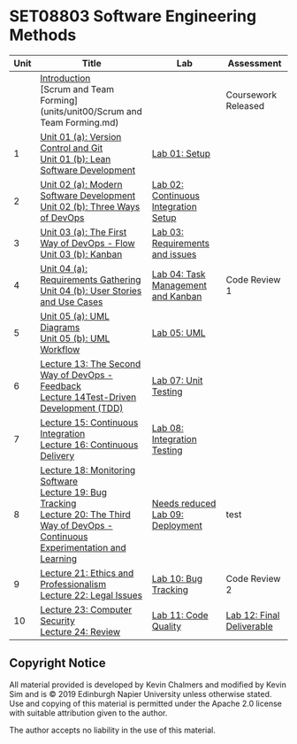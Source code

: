 # SET08803 Software Engineering Methods

| Unit | Title                                                        | Lab                                                          | Assessment                              |
| ---- | ------------------------------------------------------------ | ------------------------------------------------------------ | --------------------------------------- |
|      | [Introduction](units/unit00/Introduction.md) <br> [Scrum and Team Forming](units/unit00/Scrum and Team Forming.md) |                                                              | Coursework Released                     |
| 1    | [Unit 01 (a): Version Control and Git](units/unit01/unit1a.md) <br> [Unit 01 (b): Lean Software Development](units/unit01/unit1b.md) | [Lab 01: Setup](labs/lab01)                                  |                                         |
| 2    | [Unit 02 (a): Modern Software Development](units/unit02/unit2a.md) <br> [Unit 02 (b): Three Ways of DevOps](units/unit02/unit2b.md) | [Lab 02: Continuous Integration Setup](labs/lab02)           |                                         |
| 3    | [Unit 03 (a): The First Way of DevOps - Flow](units/unit03/unit3a.md) <br> [Unit 03 (b): Kanban](units/unit03/unit3b.md) | [Lab 03: Requirements and issues](labs/lab03) |                                         |
| 4    | [Unit 04 (a): Requirements Gathering](units/unit04/unit4a.md) <br> [Unit 04 (b): User Stories and Use Cases](units/unit04/unit4b.md) | [Lab 04: Task Management and Kanban](labs/lab04) | Code Review 1                           |
| 5    | [Unit 05 (a): UML Diagrams](units/unit05/unit5a.md) <br> [Unit 05 (b): UML Workflow](units/unit05/unit5a.md) | [Lab 05: UML](labs/lab05)                                    |                                         |
| 6    | [Lecture 13: The Second Way of DevOps - Feedback](lectures/lecture13) <br> [Lecture 14Test-Driven Development (TDD)](lectures/lecture14) | [Lab 07: Unit Testing](labs/lab07)                           |                                         |
| 7    | [Lecture 15: Continuous Integration](lectures/lecture15) <br> [Lecture 16: Continuous Delivery](lectures/lecture16) | [Lab 08: Integration Testing](labs/lab08)                    |                                         |
| 8    | [Lecture 18: Monitoring Software](lectures/lecture18)<br> [Lecture 19: Bug Tracking](lectures/lecture19) <br> [Lecture 20: The Third Way of DevOps - Continuous Experimentation and Learning](lectures/lecture20) | [Needs reduced Lab 09: Deployment](labs/lab09)               | test                                    |
| 9    | [Lecture 21: Ethics and Professionalism](lectures/lecture21) <br> [Lecture 22: Legal Issues](lectures/lecture22) | [Lab 10: Bug Tracking](labs/lab10)                           | Code Review 2                           |
| 10   | [Lecture 23: Computer Security](lectures/lecture23) <br> [Lecture 24: Review](lectures/lecture24) | [Lab 11: Code Quality](labs/lab11)                           | [Lab 12: Final Deliverable](labs/lab12) |

## Copyright Notice

All material provided is developed by Kevin Chalmers and modified by Kevin Sim and is &copy; 2019 Edinburgh Napier University unless otherwise stated.  Use and copying of this material is permitted under the Apache 2.0 license with suitable attribution given to the author.

The author accepts no liability in the use of this material.